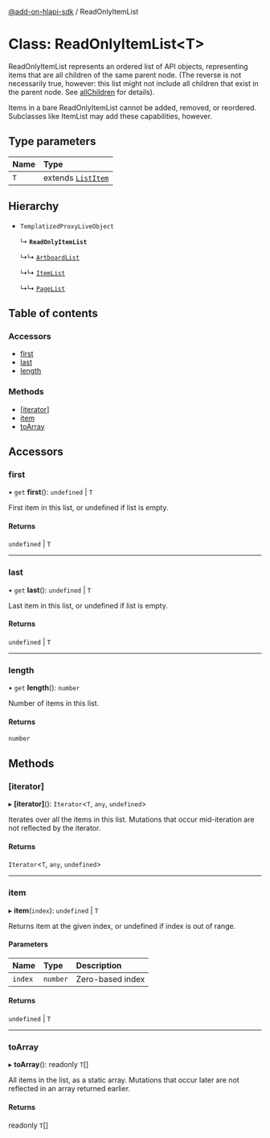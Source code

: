 [@add-on-hlapi-sdk](../overview.md) / ReadOnlyItemList

# Class: ReadOnlyItemList<T\>

ReadOnlyItemList represents an ordered list of API objects, representing items that are all children of the
same parent node. (The reverse is not necessarily true, however: this list might not include all
children that exist in the parent node. See [allChildren](Node.md#allChildren) for details).

Items in a bare ReadOnlyItemList cannot be added, removed, or reordered. Subclasses like ItemList may add these capabilities, however.

## Type parameters

| Name | Type |
| :------ | :------ |
| `T` | extends [`ListItem`](../interfaces/ListItem.md) |

## Hierarchy

- `TemplatizedProxyLiveObject`

  ↳ **`ReadOnlyItemList`**

  ↳↳ [`ArtboardList`](ArtboardList.md)

  ↳↳ [`ItemList`](ItemList.md)

  ↳↳ [`PageList`](PageList.md)

## Table of contents

### Accessors

- [first](ReadOnlyItemList.md#first)
- [last](ReadOnlyItemList.md#last)
- [length](ReadOnlyItemList.md#length)

### Methods

- [[iterator]](ReadOnlyItemList.md#[iterator])
- [item](ReadOnlyItemList.md#item)
- [toArray](ReadOnlyItemList.md#toArray)

## Accessors

### first

• `get` **first**(): `undefined` \| `T`

First item in this list, or undefined if list is empty.

#### Returns

`undefined` \| `T`

___

### last

• `get` **last**(): `undefined` \| `T`

Last item in this list, or undefined if list is empty.

#### Returns

`undefined` \| `T`

___

### length

• `get` **length**(): `number`

Number of items in this list.

#### Returns

`number`

## Methods

### [iterator]

▸ **[iterator]**(): `Iterator`<`T`, `any`, `undefined`\>

Iterates over all the items in this list. Mutations that occur mid-iteration are not reflected by the iterator.

#### Returns

`Iterator`<`T`, `any`, `undefined`\>

___

### item

▸ **item**(`index`): `undefined` \| `T`

Returns item at the given index, or undefined if index is out of range.

#### Parameters

| Name | Type | Description |
| :------ | :------ | :------ |
| `index` | `number` | Zero-based index |

#### Returns

`undefined` \| `T`

___

### toArray

▸ **toArray**(): readonly `T`[]

All items in the list, as a static array. Mutations that occur later are not reflected in an array returned earlier.

#### Returns

readonly `T`[]
